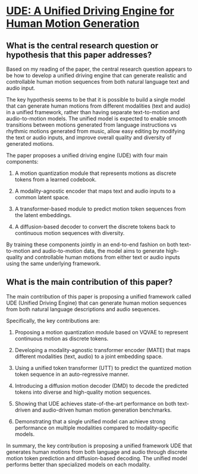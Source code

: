 # [UDE: A Unified Driving Engine for Human Motion Generation](https://arxiv.org/abs/2211.16016)

## What is the central research question or hypothesis that this paper addresses?

 Based on my reading of the paper, the central research question appears to be how to develop a unified driving engine that can generate realistic and controllable human motion sequences from both natural language text and audio input. 

The key hypothesis seems to be that it is possible to build a single model that can generate human motions from different modalities (text and audio) in a unified framework, rather than having separate text-to-motion and audio-to-motion models. The unified model is expected to enable smooth transitions between motions generated from language instructions vs rhythmic motions generated from music, allow easy editing by modifying the text or audio inputs, and improve overall quality and diversity of generated motions.

The paper proposes a unified driving engine (UDE) with four main components:

1) A motion quantization module that represents motions as discrete tokens from a learned codebook. 

2) A modality-agnostic encoder that maps text and audio inputs to a common latent space.

3) A transformer-based module to predict motion token sequences from the latent embeddings.

4) A diffusion-based decoder to convert the discrete tokens back to continuous motion sequences with diversity.

By training these components jointly in an end-to-end fashion on both text-to-motion and audio-to-motion data, the model aims to generate high-quality and controllable human motions from either text or audio inputs using the same underlying framework.


## What is the main contribution of this paper?

 The main contribution of this paper is proposing a unified framework called UDE (Unified Driving Engine) that can generate human motion sequences from both natural language descriptions and audio sequences. 

Specifically, the key contributions are:

1. Proposing a motion quantization module based on VQVAE to represent continuous motion as discrete tokens. 

2. Developing a modality-agnostic transformer encoder (MATE) that maps different modalities (text, audio) to a joint embedding space. 

3. Using a unified token transformer (UTT) to predict the quantized motion token sequence in an auto-regressive manner.

4. Introducing a diffusion motion decoder (DMD) to decode the predicted tokens into diverse and high-quality motion sequences. 

5. Showing that UDE achieves state-of-the-art performance on both text-driven and audio-driven human motion generation benchmarks.

6. Demonstrating that a single unified model can achieve strong performance on multiple modalities compared to modality-specific models.

In summary, the key contribution is proposing a unified framework UDE that generates human motions from both language and audio through discrete motion token prediction and diffusion-based decoding. The unified model performs better than specialized models on each modality.
